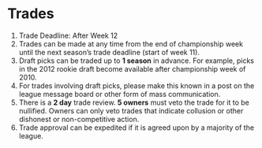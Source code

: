 # Trades

1. Trade Deadline: After Week 12
2. Trades can be made at any time from the end of championship week until the next season’s trade deadline (start of week 11).
3. Draft picks can be traded up to **1 season** in advance. For example, picks in the 2012 rookie draft become available after championship week of 2010.
4. For trades involving draft picks, please make this known in a post on the league message board or other form of mass communication.
5. There is a **2 day** trade review. **5 owners** must veto the trade for it to be nullified.  Owners can only veto trades that indicate collusion or other dishonest or non-competitive action.
6. Trade approval can be expedited if it is agreed upon by a majority of the league.

